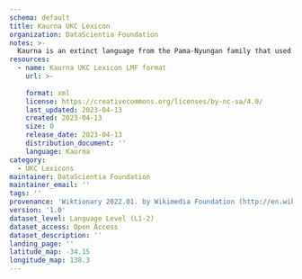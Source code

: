 ```yaml
---
schema: default
title: Kaurna UKC Lexicon
organization: DataScientia Foundation
notes: >-
  Kaurna is an extinct language from the Pama-Nyungan family that used to be spoken in Australia. The UKC Lexicon of Kaurna is represented as a lexico-semantic network. It consists of words, word senses, synsets, as well as sense-level and synset-level relationships
resources:
  - name: Kaurna UKC Lexicon LMF format
    url: >-
      
    format: xml
    license: https://creativecommons.org/licenses/by-nc-sa/4.0/
    last_updated: 2023-04-13
    created: 2023-04-13
    size: 0
    release_date: 2023-04-13
    distribution_document: ''
    language: Kaurna
category:
  - UKC Lexicons
maintainer: DataScientia Foundation
maintainer_email: ''
tags: ''
provenance: 'Wiktionary 2022.01. by Wikimedia Foundation (http://en.wiktionary.org); Princeton WordNet 2.1 by Princeton University (https://wordnet.princeton.edu)'
version: '1.0'
dataset_level: Language Level (L1-2)
dataset_access: Open Access
dataset_description: ''
landing_page: ''
latitude_map: -34.15
longitude_map: 138.3
---
```

